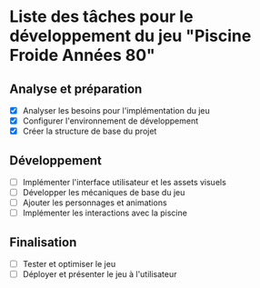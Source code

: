 # Liste des tâches pour le développement du jeu "Piscine Froide Années 80"

## Analyse et préparation
- [x] Analyser les besoins pour l'implémentation du jeu
- [x] Configurer l'environnement de développement
- [x] Créer la structure de base du projet

## Développement
- [ ] Implémenter l'interface utilisateur et les assets visuels
- [ ] Développer les mécaniques de base du jeu
- [ ] Ajouter les personnages et animations
- [ ] Implémenter les interactions avec la piscine

## Finalisation
- [ ] Tester et optimiser le jeu
- [ ] Déployer et présenter le jeu à l'utilisateur
